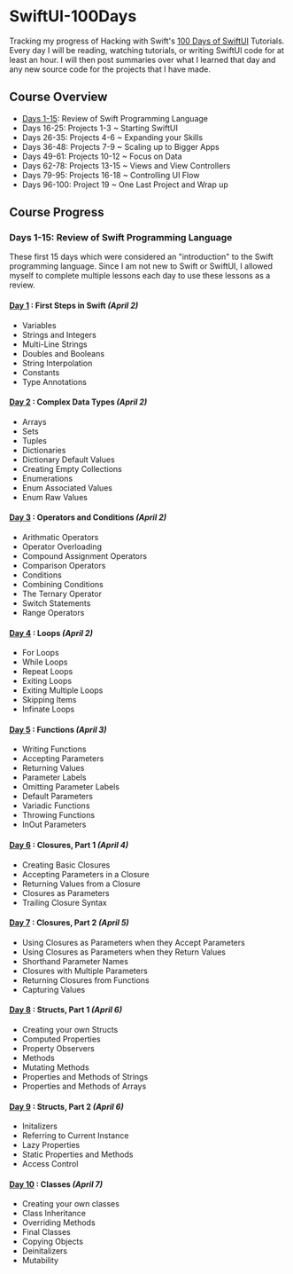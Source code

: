 # SwiftUI-100Days
Tracking my progress of Hacking with Swift's [100 Days of SwiftUI](https://www.hackingwithswift.com/100/swiftui) Tutorials. Every day I will be reading, watching tutorials, or writing SwiftUI code for at least an hour. I will then post summaries over what I learned that day and any new source code for the projects that I have made.

## Course Overview
- [Days 1-15](#days-1-15-review-of-swift-programming-language): Review of Swift Programming Language
- Days 16-25: Projects 1-3 ~ Starting SwiftUI
- Days 26-35: Projects 4-6 ~ Expanding your Skills
- Days 36-48: Projects 7-9 ~ Scaling up to Bigger Apps
- Days 49-61: Projects 10-12 ~ Focus on Data
- Days 62-78: Projects 13-15 ~ Views and View Controllers
- Days 79-95: Projects 16-18 ~ Controlling UI Flow
- Days 96-100: Project 19 ~ One Last Project and Wrap up

## Course Progress
### Days 1-15: Review of Swift Programming Language
These first 15 days which were considered an "introduction" to the Swift programming language. Since I am not new to Swift or SwiftUI, I allowed myself to complete multiple lessons each day to use these lessons as a review.

#### [Day 1](https://www.hackingwithswift.com/100/swiftui/1)  : First Steps in Swift *(April 2)*
* Variables
* Strings and Integers
* Multi-Line Strings
* Doubles and Booleans
* String Interpolation
* Constants
* Type Annotations

#### [Day 2](https://www.hackingwithswift.com/100/swiftui/2)  : Complex Data Types *(April 2)*
* Arrays
* Sets
* Tuples
* Dictionaries
* Dictionary Default Values
* Creating Empty Collections
* Enumerations
* Enum Associated Values
* Enum Raw Values

#### [Day 3](https://www.hackingwithswift.com/100/swiftui/3)  : Operators and Conditions *(April 2)*
* Arithmatic Operators
* Operator Overloading
* Compound Assignment Operators
* Comparison Operators
* Conditions
* Combining Conditions
* The Ternary Operator
* Switch Statements
* Range Operators

#### [Day 4](https://www.hackingwithswift.com/100/swiftui/4)  : Loops *(April 2)*
* For Loops
* While Loops
* Repeat Loops
* Exiting Loops
* Exiting Multiple Loops
* Skipping Items
* Infinate Loops

#### [Day 5](https://www.hackingwithswift.com/100/swiftui/5)  : Functions *(April 3)*
* Writing Functions
* Accepting Parameters
* Returning Values
* Parameter Labels
* Omitting Parameter Labels
* Default Parameters
* Variadic Functions
* Throwing Functions
* InOut Parameters

#### [Day 6](https://www.hackingwithswift.com/100/swiftui/6) : Closures, Part 1 *(April 4)*
* Creating Basic Closures
* Accepting Parameters in a Closure
* Returning Values from a Closure
* Closures as Parameters
* Trailing Closure Syntax

#### [Day 7](https://www.hackingwithswift.com/100/swiftui/7)  : Closures, Part 2 *(April 5)*
* Using Closures as Parameters when they Accept Parameters
* Using Closures as Parameters when they Return Values
* Shorthand Parameter Names
* Closures with Multiple Parameters
* Returning Closures from Functions
* Capturing Values

#### [Day 8](https://www.hackingwithswift.com/100/swiftui/8)  : Structs, Part 1 *(April 6)*
* Creating your own Structs
* Computed Properties
* Property Observers
* Methods
* Mutating Methods
* Properties and Methods of Strings
* Properties and Methods of Arrays

#### [Day 9](https://www.hackingwithswift.com/100/swiftui/9)  : Structs, Part 2 *(April 6)*
* Initalizers
* Referring to Current Instance
* Lazy Properties
* Static Properties and Methods
* Access Control

#### [Day 10](https://www.hackingwithswift.com/100/swiftui/10)  : Classes *(April 7)*
* Creating your own classes
* Class Inheritance
* Overriding Methods
* Final Classes
* Copying Objects
* Deinitalizers
* Mutability
